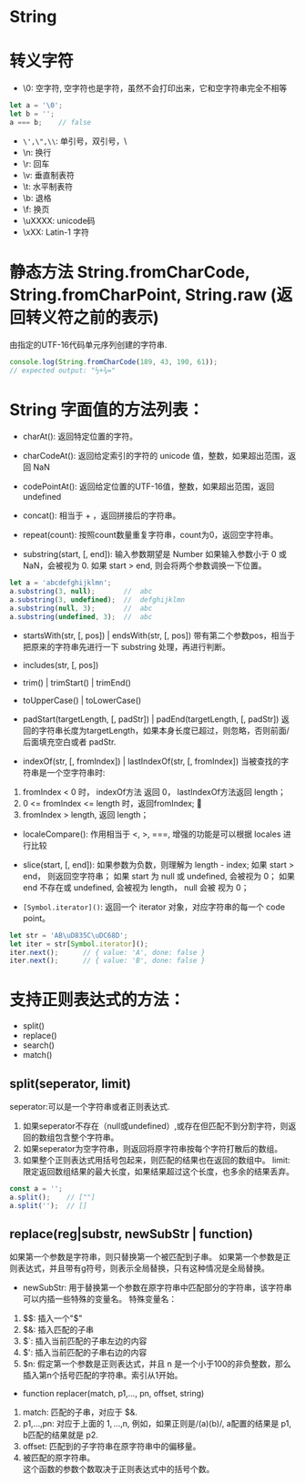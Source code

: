# String
# 转义字符
* \0: 空字符, 空字符也是字符，虽然不会打印出来，它和空字符串完全不相等
```js
let a = '\0';
let b = '';
a === b;    // false
```
* `\',\",\\`: 单引号，双引号，\   
* \n: 换行
* \r: 回车
* \v: 垂直制表符
* \t: 水平制表符
* \b: 退格
* \f: 换页  
* \uXXXX: unicode码
* \xXX: Latin-1 字符

# 静态方法 String.fromCharCode, String.fromCharPoint, String.raw (返回转义符之前的表示)
由指定的UTF-16代码单元序列创建的字符串.
```js
console.log(String.fromCharCode(189, 43, 190, 61));
// expected output: "½+¾="
```
# String 字面值的方法列表：
* charAt(): 返回特定位置的字符。
* charCodeAt(): 返回给定索引的字符的 unicode 值，整数，如果超出范围，返回 NaN
* codePointAt(): 返回给定位置的UTF-16值，整数，如果超出范围，返回 undefined

* concat(): 相当于 + ，返回拼接后的字符串。
* repeat(count): 按照count数量重复字符串，count为0，返回空字符串。
* substring(start, [, end]): 输入参数期望是 Number
如果输入参数小于 0 或 NaN，会被视为 0.
如果 start > end, 则会将两个参数调换一下位置。
```js
let a = 'abcdefghijklmn';
a.substring(3, null);       //  abc
a.substring(3, undefined);  //  defghijklmn
a.substring(null, 3);       //  abc
a.substring(undefined, 3);  //  abc
```

* startsWith(str, [, pos]) | endsWith(str, [, pos])
带有第二个参数pos，相当于把原来的字符串先进行一下 substring 处理，再进行判断。
* includes(str, [, pos])

* trim() | trimStart() | trimEnd()

* toUpperCase() | toLowerCase()

* padStart(targetLength, [, padStr]) | padEnd(targetLength, [, padStr])
返回的字符串长度为targetLength，如果本身长度已超过，则忽略，否则前面/后面填充空白或者 padStr. 

* indexOf(str, [, fromIndex]) | lastIndexOf(str, [, fromIndex])
当被查找的字符串是一个空字符串时:
1. fromIndex < 0 时， indexOf方法 返回 0， lastIndexOf方法返回 length；
2. 0 <= fromIndex <= length 时，返回fromIndex;   
3. fromIndex > length, 返回 length；

* localeCompare(): 作用相当于 <, >, ===, 增强的功能是可以根据 locales 进行比较

* slice(start, [, end]): 
如果参数为负数，则理解为 length - index;
如果 start > end， 则返回空字符串；
如果 start 为 null 或 undefined, 会被视为 0；
如果 end 不存在或 undefined, 会被视为 length， null 会被 视为 0；

* `[Symbol.iterator]()`: 返回一个 iterator 对象，对应字符串的每一个 code point。
```js
let str = 'AB\uD835C\uDC68D';
let iter = str[Symbol.iterator]();
iter.next();      // { value: 'A', done: false }
iter.next();      // { value: 'B', done: false }
```

# 支持正则表达式的方法：
* split()
* replace()
* search()
* match()
## split(seperator, limit)
seperator:可以是一个字符串或者正则表达式.
1. 如果seperator不存在（null或undefined）,或存在但匹配不到分割字符，则返回的数组包含整个字符串。
2. 如果seperator为空字符串，则返回将原字符串按每个字符打散后的数组。
3. 如果整个正则表达式用括号包起来，则匹配的结果也在返回的数组中。
limit: 限定返回数组结果的最大长度，如果结果超过这个长度，也多余的结果丢弃。
```js
const a = '';
a.split();    // [""]
a.split('');  // []
```
## replace(reg|substr, newSubStr | function)
如果第一个参数是字符串，则只替换第一个被匹配到子串。
如果第一个参数是正则表达式，并且带有g符号，则表示全局替换，只有这种情况是全局替换。
* newSubStr: 用于替换第一个参数在原字符串中匹配部分的字符串，该字符串可以内插一些特殊的变量名。
特殊变量名：
1. $$: 插入一个"$"  
2. $&: 插入匹配的子串  
3. $`: 插入当前匹配的子串左边的内容
4. $': 插入当前匹配的子串右边的内容  
5. $n: 假定第一个参数是正则表达式，并且 n 是一个小于100的非负整数，那么插入第n个括号匹配的字符串。索引从1开始。

* function replacer(match, p1,..., pn, offset, string)
1. match: 匹配的子串，对应于 $&.
2. p1,...,pn: 对应于上面的 $1,...,$n, 例如，如果正则是/(a)(b)/, a配置的结果是 p1, b匹配的结果就是 p2.
3. offset: 匹配到的子字符串在原字符串中的偏移量。
4. 被匹配的原字符串。  
这个函数的参数个数取决于正则表达式中的括号个数。 



